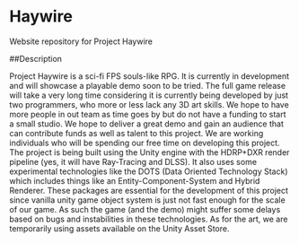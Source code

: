 # Haywire
Website repository for Project Haywire

##Description

Project Haywire is a sci-fi FPS souls-like RPG. It is currently in development and will showcase a playable demo soon to be tried. The full game release will take a very long time considering it is currently being developed by just two programmers, who more or less lack any 3D art skills. We hope to have more people in out team as time goes by but do not have a funding to start a small studio. We hope to deliver a great demo and gain an audience that can contribute funds as well as talent to this project. We are working individuals who will be spending our free time on developing this project. The project is being built using the Unity engine with the HDRP+DXR render pipeline (yes, it will have Ray-Tracing and DLSS). It also uses some experimental technologies like the DOTS (Data Oriented Technology Stack) which includes things like an Entity-Component-System and Hybrid Renderer. These packages are essential for the development of this project since vanilla unity game object system is just not fast enough for the scale of our game. As such the game (and the demo) might suffer some delays based on bugs and instabilities in these technologies. As for the art, we are temporarily using assets available on the Unity Asset Store. 
